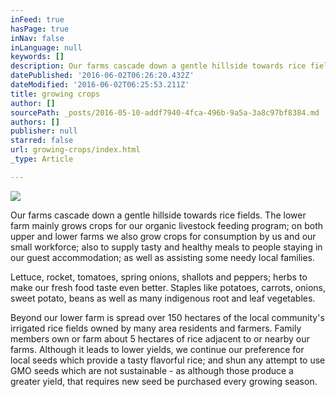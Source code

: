 ```yaml
---
inFeed: true
hasPage: true
inNav: false
inLanguage: null
keywords: []
description: Our farms cascade down a gentle hillside towards rice fields. The lower farm mainly grows crops for our organic livestock feeding program; on both upper and lower farms we also grow crops for consumption by us and our small workforce; also to supply tasty and healthy meals to people staying in our guest accommodation; as well as assisting some needy local families.
datePublished: '2016-06-02T06:26:20.432Z'
dateModified: '2016-06-02T06:25:53.211Z'
title: growing crops
author: []
sourcePath: _posts/2016-05-10-addf7940-4fca-496b-9a5a-3a8c97bf8384.md
authors: []
publisher: null
starred: false
url: growing-crops/index.html
_type: Article

---
```

![](https://the-grid-user-content.s3-us-west-2.amazonaws.com/cb42213e-e110-41ff-a11f-2b61efceb1d0.jpg)

Our farms cascade down a gentle hillside towards rice fields. The lower farm mainly grows crops for our organic livestock feeding program; on both upper and lower farms we also grow crops for consumption by us and our small workforce; also to supply tasty and healthy meals to people staying in our guest accommodation; as well as assisting some needy local families.

Lettuce, rocket, tomatoes, spring onions, shallots and peppers; herbs to make our fresh food taste even better. Staples like potatoes, carrots, onions, sweet potato, beans as well as many indigenous root and leaf vegetables.

Beyond our lower farm is spread over 150 hectares of the local community's irrigated rice fields owned by many area residents and farmers. Family members own or farm about 5 hectares of rice adjacent to or nearby our farms. Although it leads to lower yields, we continue our preference for local seeds which provide a tasty flavorful rice; and shun any attempt to use GMO seeds which are not sustainable - as although those produce a greater yield, that requires new seed be purchased every growing season.